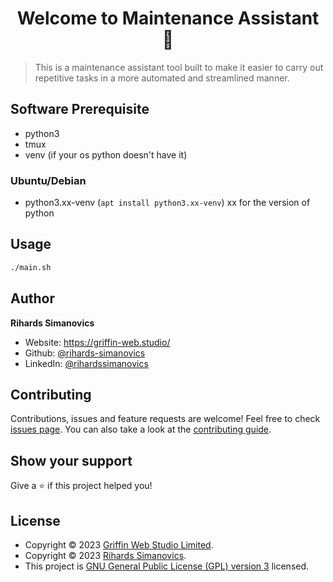<h1 align="center">Welcome to Maintenance Assistant 🤖</h1>

> This is a maintenance assistant tool built to make it easier to carry out repetitive tasks in a more automated and streamlined manner.

## Software Prerequisite
- python3
- tmux
- venv (if your os python doesn't have it)

### Ubuntu/Debian
- python3.xx-venv (`apt install python3.xx-venv`) xx for the version of python

## Usage

```sh
./main.sh
```

## Author

**Rihards Simanovics**
-   Website: https://griffin-web.studio/
-   Github: [@rihards-simanovics](https://gitlab.griffin-studio.dev/rihards-simanovics)
-   LinkedIn: [@rihardssimanovics](https://linkedin.com/in/https://www.linkedin.com/in/rihardssimanovics/)

## Contributing

Contributions, issues and feature requests are welcome! Feel free to check [issues page](./issues). You can also take a look at the [contributing guide](https://gitlab.griffin-studio.dev/external-projects/maintenance-assistant/-/wikis/home).

## Show your support

Give a ⭐️ if this project helped you!

## License

- Copyright © 2023 [Griffin Web Studio Limited](https://griffin-web.studio).
- Copyright © 2023 [Rihards Simanovics](https://gitlab.griffin-studio.dev/rihards-s).
- This project is [GNU General Public License (GPL) version 3](./LICENSE) licensed.